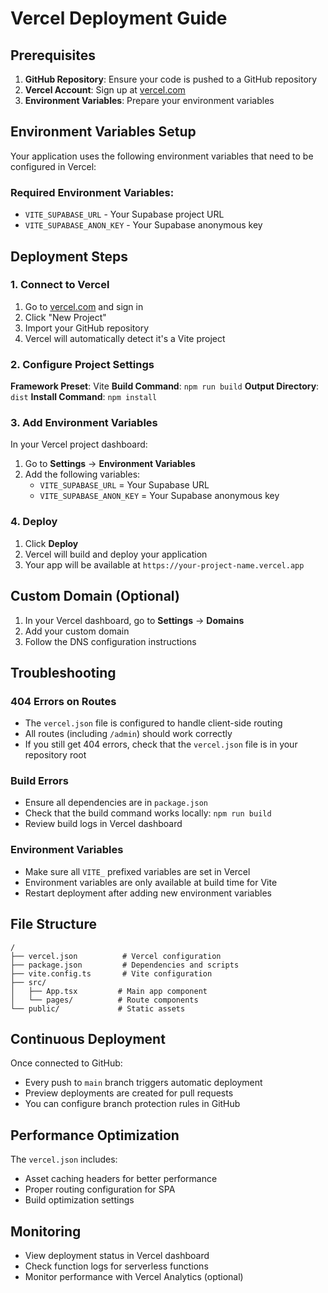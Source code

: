 # Vercel Deployment Guide

## Prerequisites

1. **GitHub Repository**: Ensure your code is pushed to a GitHub repository
2. **Vercel Account**: Sign up at [vercel.com](https://vercel.com)
3. **Environment Variables**: Prepare your environment variables

## Environment Variables Setup

Your application uses the following environment variables that need to be configured in Vercel:

### Required Environment Variables:
- `VITE_SUPABASE_URL` - Your Supabase project URL
- `VITE_SUPABASE_ANON_KEY` - Your Supabase anonymous key

## Deployment Steps

### 1. Connect to Vercel

1. Go to [vercel.com](https://vercel.com) and sign in
2. Click "New Project"
3. Import your GitHub repository
4. Vercel will automatically detect it's a Vite project

### 2. Configure Project Settings

**Framework Preset**: Vite
**Build Command**: `npm run build`
**Output Directory**: `dist`
**Install Command**: `npm install`

### 3. Add Environment Variables

In your Vercel project dashboard:

1. Go to **Settings** → **Environment Variables**
2. Add the following variables:
   - `VITE_SUPABASE_URL` = Your Supabase URL
   - `VITE_SUPABASE_ANON_KEY` = Your Supabase anonymous key

### 4. Deploy

1. Click **Deploy**
2. Vercel will build and deploy your application
3. Your app will be available at `https://your-project-name.vercel.app`

## Custom Domain (Optional)

1. In your Vercel dashboard, go to **Settings** → **Domains**
2. Add your custom domain
3. Follow the DNS configuration instructions

## Troubleshooting

### 404 Errors on Routes
- The `vercel.json` file is configured to handle client-side routing
- All routes (including `/admin`) should work correctly
- If you still get 404 errors, check that the `vercel.json` file is in your repository root

### Build Errors
- Ensure all dependencies are in `package.json`
- Check that the build command works locally: `npm run build`
- Review build logs in Vercel dashboard

### Environment Variables
- Make sure all `VITE_` prefixed variables are set in Vercel
- Environment variables are only available at build time for Vite
- Restart deployment after adding new environment variables

## File Structure

```
/
├── vercel.json          # Vercel configuration
├── package.json         # Dependencies and scripts
├── vite.config.ts       # Vite configuration
├── src/
│   ├── App.tsx         # Main app component
│   └── pages/          # Route components
└── public/             # Static assets
```

## Continuous Deployment

Once connected to GitHub:
- Every push to `main` branch triggers automatic deployment
- Preview deployments are created for pull requests
- You can configure branch protection rules in GitHub

## Performance Optimization

The `vercel.json` includes:
- Asset caching headers for better performance
- Proper routing configuration for SPA
- Build optimization settings

## Monitoring

- View deployment status in Vercel dashboard
- Check function logs for serverless functions
- Monitor performance with Vercel Analytics (optional) 
